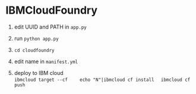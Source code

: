 # IBMCloudFoundry

1. edit UUID and PATH in ``app.py``

2. run ``python app.py``

3. ``cd cloudfoundry``

4. edit name in ``manifest.yml``

5. deploy to IBM cloud      
``
ibmcloud target --cf    
``
``
echo "N"|ibmcloud cf install  
``
``
ibmcloud cf push  
``
